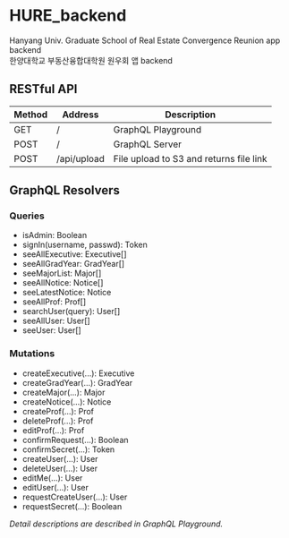 # HURE_backend

Hanyang Univ. Graduate School of Real Estate Convergence Reunion app backend  
한양대학교 부동산융합대학원 원우회 앱 backend

## RESTful API

| Method | Address     | Description                             |
| ------ | ----------- | --------------------------------------- |
| GET    | /           | GraphQL Playground                      |
| POST   | /           | GraphQL Server                          |
| POST   | /api/upload | File upload to S3 and returns file link |

## GraphQL Resolvers

### Queries

- isAdmin: Boolean
- signIn(username, passwd): Token
- seeAllExecutive: Executive[]
- seeAllGradYear: GradYear[]
- seeMajorList: Major[]
- seeAllNotice: Notice[]
- seeLatestNotice: Notice
- seeAllProf: Prof[]
- searchUser(query): User[]
- seeAllUser: User[]
- seeUser: User[]

### Mutations

- createExecutive(...): Executive
- createGradYear(...): GradYear
- createMajor(...): Major
- createNotice(...): Notice
- createProf(...): Prof
- deleteProf(...): Prof
- editProf(...): Prof
- confirmRequest(...): Boolean
- confirmSecret(...): Token
- createUser(...): User
- deleteUser(...): User
- editMe(...): User
- editUser(...): User
- requestCreateUser(...): User
- requestSecret(...): Boolean

_Detail descriptions are described in GraphQL Playground._
